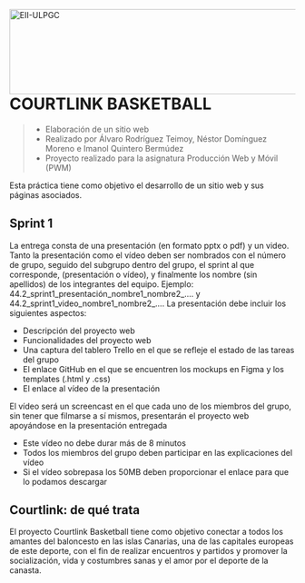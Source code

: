 <a href="https://www.eii.ulpgc.es" target="_blank"><img src="https://www.eii.ulpgc.es/sites/default/files/eii-acron-mod.png" alt="EII-ULPGC" align="right" width="516" height="150" /></a>
# COURTLINK BASKETBALL
> - Elaboración de un sitio web
> - Realizado por Álvaro Rodríguez Teimoy, Néstor Domínguez Moreno e Imanol Quintero Bermúdez
> - Proyecto realizado para la asignatura Producción Web y Móvil (PWM)

Esta práctica tiene como objetivo el desarrollo de un sitio web y sus páginas asociados.

## Sprint 1
La entrega consta de una presentación (en formato pptx o pdf) y un video. Tanto la presentación como el vídeo deben ser nombrados con el número de grupo, seguido del subgrupo dentro del grupo, el sprint al que corresponde, (presentación o vídeo), y finalmente los nombre (sin apellidos) de los integrantes del equipo. Ejemplo: 44.2_sprint1_presentación_nombre1_nombre2_.... y 44.2_sprint1_video_nombre1_nombre2_....
La presentación debe incluir los siguientes aspectos:
- Descripción del proyecto web
- Funcionalidades del proyecto web
- Una captura del tablero Trello en el que se refleje el estado de las tareas del grupo
- El enlace GitHub en el que se encuentren los mockups en Figma y los templates (.html y .css)
- El enlace al vídeo de la presentación

El vídeo será un screencast en el que cada uno de los miembros del grupo, sin tener que filmarse a sí mismos, presentarán el proyecto web apoyándose en la presentación entregada
- Este vídeo no debe durar más de 8 minutos
- Todos los miembros del grupo deben participar en las explicaciones del vídeo
- Si el vídeo sobrepasa los 50MB deben proporcionar el enlace para que lo podamos descargar

## Courtlink: de qué trata
El proyecto Courtlink Basketball tiene como objetivo conectar a todos los amantes del baloncesto en las islas Canarias, una de las capitales europeas de este deporte, con el fin de realizar encuentros y partidos y promover la socialización, vida y costumbres sanas y el amor por el deporte de la canasta.
